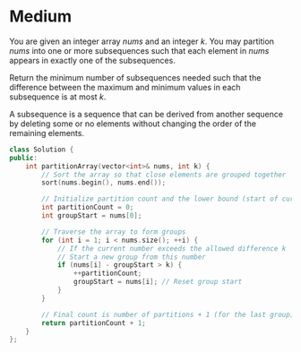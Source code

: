 # Medium

You are given an integer array $nums$ and an integer $k$. You may partition $nums$ into one or more subsequences such that each element in $nums$ appears in exactly one of the subsequences.

Return the minimum number of subsequences needed such that the difference between the maximum and minimum values in each subsequence is at most $k$.

A subsequence is a sequence that can be derived from another sequence by deleting some or no elements without changing the order of the remaining elements.

```cpp
class Solution {
public:
    int partitionArray(vector<int>& nums, int k) {
        // Sort the array so that close elements are grouped together
        sort(nums.begin(), nums.end());

        // Initialize partition count and the lower bound (start of current group)
        int partitionCount = 0;
        int groupStart = nums[0];

        // Traverse the array to form groups
        for (int i = 1; i < nums.size(); ++i) {
            // If the current number exceeds the allowed difference k
            // Start a new group from this number
            if (nums[i] - groupStart > k) {
                ++partitionCount;
                groupStart = nums[i]; // Reset group start
            }
        }

        // Final count is number of partitions + 1 (for the last group)
        return partitionCount + 1;
    }
};
```
